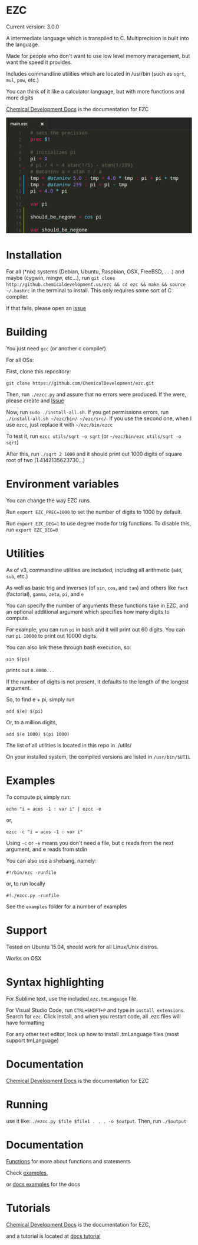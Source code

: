 # EZC

Current version: 3.0.0

A intermediate language which is transpiled to C. Multiprecision is built into the language.

Made for people who don't want to use low level memory management, but want the speed it provides.

Includes commandline utilities which are located in /usr/bin (such as `sqrt`, `mul`, `pow`, etc.)

You can think of it like a calculator language, but with more functions and more digits

[Chemical Development Docs](http://chemicaldevelopment.us/docs/ezc/) is the documentation for EZC

![Screenshot](screenshots/pi_basic.png)

# Installation

For all (*nix) systems (Debian, Ubuntu, Raspbian, OSX, FreeBSD, . . .) and maybe (cygwin, mingw, etc...), run `git clone http://github.chemicaldevelopment.us/ezc && cd ezc && make && source ~/.bashrc` in the terminal to install. This only requires some sort of C compiler.

If that fails, please open an [issue](https://github.com/ChemicalDevelopment/ezc/issues)

# Building

You just need `gcc` (or another c compiler)

For all OSs:

First, clone this repository:

`git clone https://github.com/ChemicalDevelopment/ezc.git`

Then, run `./ezcc.py` and assure that no errors were produced. If the were, please create and [Issue](https://github.com/ChemicalDevelopment/ezc/issues)

Now, run `sudo ./install-all.sh`. If you get permissions errors, run `./install-all.sh ~/ezc/bin/ ~/ezc/src/`. If you use the second one, when I use `ezcc`, just replace it with `~/ezc/bin/ezcc`

To test it, run `ezcc utils/sqrt -o sqrt` (or `~/ezc/bin/ezc utils/sqrt -o sqrt`) 

After this, run `./sqrt 2 1000` and it should print out 1000 digits of square root of two (1.4142135623730...)

# Environment variables

You can change the way EZC runs.

Run `export EZC_PREC=1000` to set the number of digits to 1000 by default.

Run `export EZC_DEG=1` to use degree mode for trig functions. To disable this, run `export EZC_DEG=0`

# Utilities

As of v3, commandline utilities are included, including all arithmetic (`add`, `sub`, etc.)

As well as basic trig and inverses (of `sin`, `cos`, and `tan`) and others like `fact` (factorial), `gamma`, `zeta`, `pi`, and `e`

You can specify the number of arguments these functions take in EZC, and an optional additional argument which specifies how many digits to compute.

For example, you can run `pi` in bash and it will print out 60 digits. You can run `pi 10000` to print out 10000 digits.

You can also link these through bash execution, so:

`sin $(pi)`

prints out `0.0000...`

If the number of digits is not present, it defaults to the length of the longest argument.

So, to find e + pi, simply run

`add $(e) $(pi)`

Or, to a million digits, 

`add $(e 1000) $(pi 1000)`

The list of all utilities is located in this repo in ./utils/

On your installed system, the compiled versions are listed in `/usr/bin/$UTIL`


# Examples

To compute pi, simply run:

`echo "i = acos -1 : var i" | ezcc -e`

or, 

`ezcc -c "i = acos -1 : var i"`

Using `-c` or `-e` means you don't need a file, but c reads from the next argument, and e reads from stdin

You can also use a shebang, namely:

`#!/bin/ezc -runfile`

or, to run locally

`#!./ezcc.py -runfile`

See the `examples` folder for a number of examples


# Support

Tested on Ubuntu 15.04, should work for all Linux/Unix distros.

Works on OSX

# Syntax highlighting

For Sublime text, use the included `ezc.tmLanguage` file.

For Visual Studio Code, run `CTRL+SHIFT+P` and type in `install extensions`. Search for `ezc`. Click install, and when you restart code, all .ezc files will have formatting

For any other text editor, look up how to install .tmLanguage files (most support tmLanguage)

# Documentation

[Chemical Development Docs](http://chemicaldevelopment.us/docs/ezc/) is the documentation for EZC

# Running

use it like: `./ezcc.py $file $file1 . . . -o $output`. Then, run `./$output`

# Documentation

[Functions](http://chemicaldevelopment.us/docs/ezc/functions) for more about functions and statements

Check [examples](https://github.com/ChemicalDevelopment/ezc/tree/master/examples), 

or [docs examples](http://chemicaldevelopment.us/docs/ezc/examples) for the docs

# Tutorials

[Chemical Development Docs](http://chemicaldevelopment.us/docs/ezc/) is the documentation for EZC,

and a tutorial is located at [docs tutorial](http://chemicaldevelopment.us/docs/ezc/tutorials)
